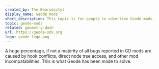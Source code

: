```yaml
---
created_by: The Bearodactyl
display_name: Geode Mods
short_description: This topic is for people to advertise Geode mods.
topic: geode-mods
related: geometry-dash
url: https://geode-sdk.org
logo: geode-logo.png
---
```

A huge percentage, if not a majority of all bugs reported in GD mods are caused by hook conflicts, direct node tree access, and other mod incompatabilities. This is what Geode has been made to solve.
